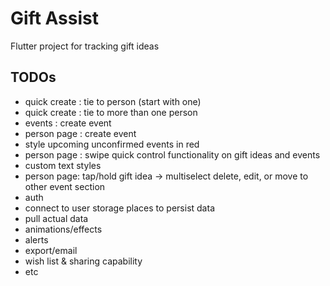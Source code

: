 # Gift Assist

Flutter project for tracking gift ideas


## TODOs


- quick create : tie to person (start with one)
- quick create : tie to more than one person
- events : create event
- person page : create event
- style upcoming unconfirmed events in red
- person page : swipe quick control functionality on gift ideas and events 
- custom text styles
- person page: tap/hold gift idea -> multiselect delete, edit, or move to other event section
- auth
- connect to user storage places to persist data
- pull actual data
- animations/effects
- alerts 
- export/email
- wish list & sharing capability
- etc
